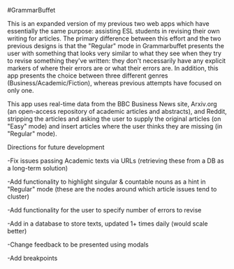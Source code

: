 #GrammarBuffet

This is an expanded version of my previous two web apps which have essentially the same purpose: assisting ESL students in revising their own writing for articles.
The primary difference between this effort and the two previous designs is that the "Regular" mode in Grammarbuffet presents the user
with something that looks very similar to what they see when they try to revise something they've written: they don't necessarily have
any explicit markers of where their errors are or what their errors are. In addition, this app presents the choice between three different
genres (Business/Academic/Fiction), whereas previous attempts have focused on only one.

This app uses real-time data from the BBC Business News site, Arxiv.org (an open-access repository of academic articles and abstracts), and Reddit,
stripping the articles and asking the user to supply the original articles (on "Easy" mode) and insert articles where the user thinks
they are missing (in "Regular" mode).

Directions for future development

-Fix issues passing Academic texts via URLs (retrieving these from a DB as a long-term solution)

-Add functionality to highlight singular & countable nouns as a hint in "Regular" mode (these are the nodes around which article issues
tend to cluster)

-Add functionality for the user to specify number of errors to revise

-Add in a database to store texts, updated 1+ times daily (would scale better)

-Change feedback to be presented using modals

-Add breakpoints
